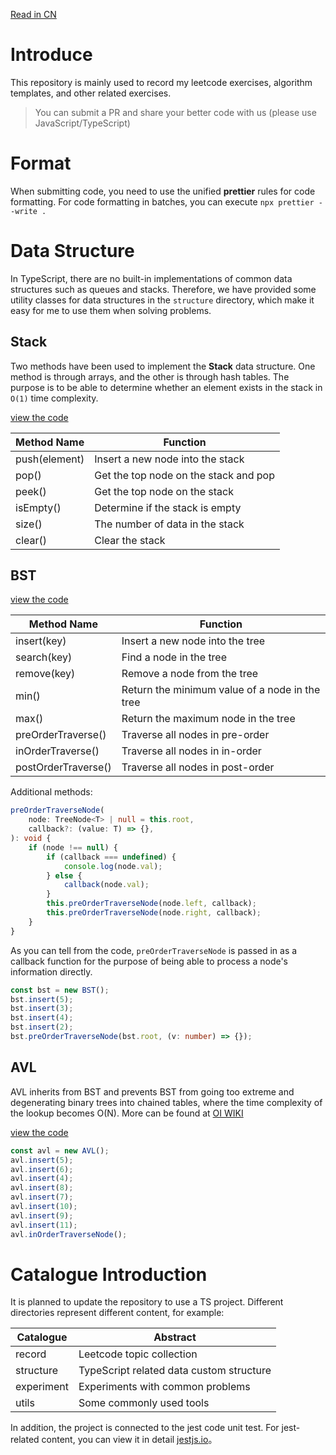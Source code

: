[Read in CN](./README_CN.md)

# Introduce

This repository is mainly used to record my leetcode exercises, algorithm templates, and other related exercises.

> You can submit a PR and share your better code with us (please use JavaScript/TypeScript)

# Format

When submitting code, you need to use the unified **prettier** rules for code formatting. For code formatting in batches, you can execute `npx prettier --write .`

# Data Structure

In TypeScript, there are no built-in implementations of common data structures such as queues and stacks. Therefore, we have provided some utility classes for data structures in the `structure` directory, which make it easy for me to use them when solving problems.

## Stack

Two methods have been used to implement the **Stack** data structure. One method is through arrays, and the other is through hash tables. The purpose is to be able to determine whether an element exists in the stack in `O(1)` time complexity.

[view the code](./structure/Stack.ts)

| Method Name   | Function                              |
| ------------- | ------------------------------------- |
| push(element) | Insert a new node into the stack      |
| pop()         | Get the top node on the stack and pop |
| peek()        | Get the top node on the stack         |
| isEmpty()     | Determine if the stack is empty       |
| size()        | The number of data in the stack       |
| clear()       | Clear the stack                       |

## BST

[view the code](./structure/BST.ts)

| Method Name         | Function                                       |
| ------------------- | ---------------------------------------------- |
| insert(key)         | Insert a new node into the tree                |
| search(key)         | Find a node in the tree                        |
| remove(key)         | Remove a node from the tree                    |
| min()               | Return the minimum value of a node in the tree |
| max()               | Return the maximum node in the tree            |
| preOrderTraverse()  | Traverse all nodes in pre-order                |
| inOrderTraverse()   | Traverse all nodes in in-order                 |
| postOrderTraverse() | Traverse all nodes in post-order               |

Additional methods:

```ts
preOrderTraverseNode(
    node: TreeNode<T> | null = this.root,
    callback?: (value: T) => {},
): void {
    if (node !== null) {
        if (callback === undefined) {
            console.log(node.val);
        } else {
            callback(node.val);
        }
        this.preOrderTraverseNode(node.left, callback);
        this.preOrderTraverseNode(node.right, callback);
    }
}
```

As you can tell from the code, `preOrderTraverseNode` is passed in as a callback function for the purpose of being able to process a node's information directly.

```ts
const bst = new BST();
bst.insert(5);
bst.insert(3);
bst.insert(4);
bst.insert(2);
bst.preOrderTraverseNode(bst.root, (v: number) => {});
```

## AVL

AVL inherits from BST and prevents BST from going too extreme and degenerating binary trees into chained tables, where the time complexity of the lookup becomes O(N). More can be found at [OI WIKI](https://oi-wiki.org/ds/avl/)

[view the code](./structure/AVL.ts)

```ts
const avl = new AVL();
avl.insert(5);
avl.insert(6);
avl.insert(4);
avl.insert(8);
avl.insert(7);
avl.insert(10);
avl.insert(9);
avl.insert(11);
avl.inOrderTraverseNode();
```

# Catalogue Introduction

It is planned to update the repository to use a TS project. Different directories represent different content, for example:

| Catalogue  | Abstract                                 |
| ---------- | ---------------------------------------- |
| record     | Leetcode topic collection                |
| structure  | TypeScript related data custom structure |
| experiment | Experiments with common problems         |
| utils      | Some commonly used tools                 |

In addition, the project is connected to the jest code unit test. For jest-related content, you can view it in detail [jestjs.io](https://jestjs.io/docs/getting-started)。
